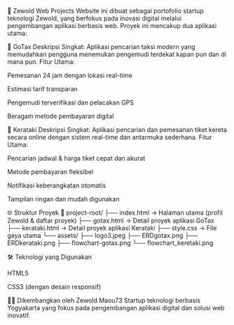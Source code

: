 🧭 Zewold Web Projects
Website ini dibuat sebagai portofolio startup teknologi Zewold, yang berfokus pada inovasi digital melalui pengembangan aplikasi berbasis web.
Proyek ini mencakup dua aplikasi utama:

🚕 GoTax
Deskripsi Singkat:
Aplikasi pencarian taksi modern yang memudahkan pengguna menemukan pengemudi terdekat kapan pun dan di mana pun.
Fitur Utama:


Pemesanan 24 jam dengan lokasi real-time


Estimasi tarif transparan


Pengemudi terverifikasi dan pelacakan GPS


Beragam metode pembayaran digital



🚆 Kerataki
Deskripsi Singkat:
Aplikasi pencarian dan pemesanan tiket kereta secara online dengan sistem real-time dan antarmuka sederhana.
Fitur Utama:


Pencarian jadwal & harga tiket cepat dan akurat


Metode pembayaran fleksibel


Notifikasi keberangkatan otomatis


Tampilan ringan dan mudah digunakan



🌐 Struktur Proyek
📁 project-root/
├── index.html           → Halaman utama (profil Zewold & daftar proyek)
├── gotax.html           → Detail proyek aplikasi GoTax
├── kerataki.html        → Detail proyek aplikasi Kerataki
├── style.css            → File gaya utama
└── assets/
    ├── logo3.jpeg
    ├── ERDgotax.png
    ├── ERDkerataki.png
    ├── flowchart-gotax.png
    └── flowchart_keretaki.png


🛠️ Teknologi yang Digunakan


HTML5


CSS3 (dengan desain responsif)



👨‍💻 Dikembangkan oleh
Zewold Maou73
Startup teknologi berbasis Yogyakarta yang fokus pada pengembangan aplikasi digital dan solusi web inovatif.

